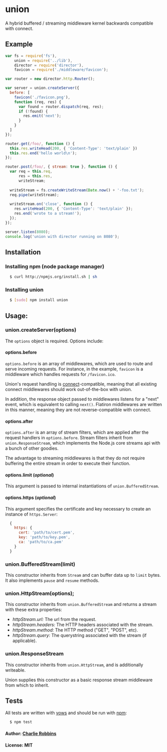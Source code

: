 # union

A hybrid buffered / streaming middleware kernel backwards compatible with connect.

## Example

``` js
var fs = require('fs'),
    union = require('../lib'),
    director = require('director'),
    favicon = require('./middleware/favicon');

var router = new director.http.Router();

var server = union.createServer({
  before: [
    favicon('./favicon.png'),
    function (req, res) {
      var found = router.dispatch(req, res);
      if (!found) {
        res.emit('next');
      }
    }
  ]
});

router.get(/foo/, function () {
  this.res.writeHead(200, { 'Content-Type': 'text/plain' })
  this.res.end('hello world\n');
});

router.post(/foo/, { stream: true }, function () {
  var req = this.req,
      res = this.res,
      writeStream;
      
  writeStream = fs.createWriteStream(Date.now() + '-foo.txt');
  req.pipe(writeStream);
  
  writeStream.on('close', function () {
    res.writeHead(200, { 'Content-Type': 'text/plain' });
    res.end('wrote to a stream!');
  });
});

server.listen(8080);
console.log('union with director running on 8080');
```

## Installation

### Installing npm (node package manager)
``` bash
  $ curl http://npmjs.org/install.sh | sh
```

### Installing union
``` bash 
  $ [sudo] npm install union
````

## Usage:

### union.createServer(options)

The `options` object is required. Options include:

#### options.before

`options.before` is an array of middlewares, which are used to route and serve incoming requests. For instance, in the example, `favicon` is a middleware which handles requests for `/favicon.ico`.

Union's request handling is [connect](https://github.com/senchalabs/connect)-compatible, meaning that all existing connect middlewares should work out-of-the-box with union.

In addition, the response object passed to middlewares listens for a "next" event, which is equivalent to calling `next()`. Flatiron middlewares are written in this manner, meaning they are not reverse-compatible with connect.

#### options.after

`options.after` is an array of stream filters, which are applied after the request handlers in `options.before`. Stream filters inherit from `union.ResponseStream`, which implements the Node.js core streams api with a bunch of other goodies.

The advantage to streaming middlewares is that they do not require buffering the entire stream in order to execute their function.

#### options.limit (*optional*)

This argument is passed to internal instantiations of `union.BufferedStream`.

#### options.https (*optional*)

This argument specifies the certificate and key necessary to create an instance of `https.Server`:

``` js
  {
    https: {
      cert: 'path/to/cert.pem',
      key: 'path/to/key.pem',
      ca: 'path/to/ca.pem'
    }
  }
```

### union.BufferedStream(limit)

This constructor inherits from `Stream` and can buffer data up to `limit` bytes. It also implements `pause` and `resume` methods.

### union.HttpStream(options);

This constructor inherits from `union.BufferedStream` and returns a stream with these extra properties:

* *httpStream.url:* The url from the request.
* *httpStream.headers:* The HTTP headers associated with the stream.
* *httpStream.method:* The HTTP method ("GET", "POST", etc).
* *httpStream.query:* The querystring associated with the stream (if applicable).

### union.ResponseStream

This constructor inherits from `union.HttpStream`, and is additionally writeable.

Union supplies this constructor as a basic response stream middleware from which to inherit.

## Tests

All tests are written with [vows][0] and should be run with [npm][1]:

``` bash
  $ npm test
```

#### Author: [Charlie Robbins](http://nodejitsu.com)
#### License: MIT

[0]: http://vowsjs.org
[1]: http://npmjs.org
